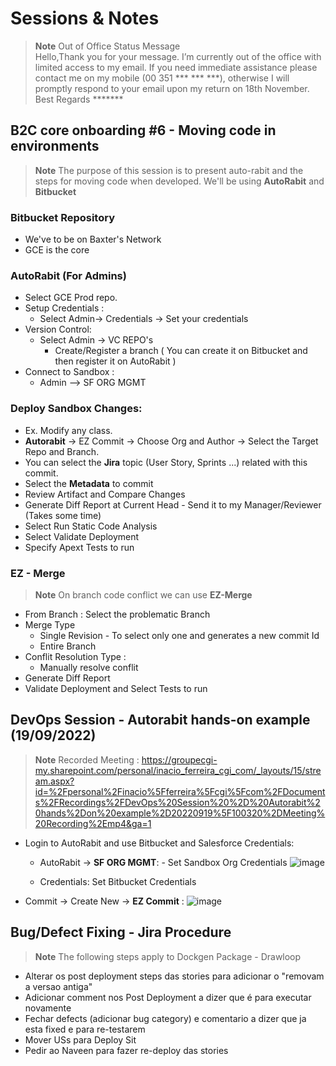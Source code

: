 # Sessions & Notes

> **Note** Out of Office Status Message  
Hello,Thank you for your message. I’m currently out of the office with limited access to my email. If you need immediate assistance please contact me on my mobile (00 351 *** *** ***), otherwise I will promptly respond to your email upon my return on 18th November. Best Regards *******

## B2C core onboarding #6 - Moving code in environments

> **Note** The purpose of this session is to present auto-rabit and the steps for moving code when developed. We'll be using **AutoRabit** and **Bitbucket**

### Bitbucket Repository

- We've to be on Baxter's Network
- GCE is the core

### AutoRabit (For Admins)

- Select GCE Prod repo.
- Setup Credentials :
  - Select Admin-> Credentials -> Set your credentials
- Version Control:
  - Select Admin -> VC REPO's
    - Create/Register a branch ( You can create it on Bitbucket and then register it on AutoRabit )
- Connect to Sandbox :
  - Admin --> SF ORG MGMT

### Deploy Sandbox Changes:

- Ex. Modify any class.
- **Autorabit** -> EZ Commit -> Choose Org and Author -> Select the Target Repo and Branch.
- You can select the **Jira** topic (User Story, Sprints ...) related with this commit.
- Select the **Metadata** to commit
- Review Artifact and Compare Changes
- Generate Diff Report at Current Head - Send it to my Manager/Reviewer (Takes some time)
- Select Run Static Code Analysis
- Select Validate Deployment
- Specify Apext Tests to run

### EZ - Merge

> **Note** On branch code conflict we can use **EZ-Merge**

- From Branch : Select the problematic Branch
- Merge Type
  - Single Revision - To select only one and generates a new commit Id
  - Entire Branch
- Conflit Resolution Type :
  - Manually resolve conflit
- Generate Diff Report
- Validate Deployment and Select Tests to run

## DevOps Session - Autorabit hands-on example (19/09/2022)
  > **Note** Recorded Meeting : https://groupecgi-my.sharepoint.com/personal/inacio_ferreira_cgi_com/_layouts/15/stream.aspx?id=%2Fpersonal%2Finacio%5Fferreira%5Fcgi%5Fcom%2FDocuments%2FRecordings%2FDevOps%20Session%20%2D%20Autorabit%20hands%2Don%20example%2D20220919%5F100320%2DMeeting%20Recording%2Emp4&ga=1

  - Login to AutoRabit and use Bitbucket and Salesforce Credentials:
    - AutoRabit -> **SF ORG MGMT**: - Set Sandbox Org Credentials
    ![image](https://user-images.githubusercontent.com/51756941/190984603-57855817-2a2a-4e78-9eaf-ae1aeb54d645.png)
    
    - Credentials: Set Bitbucket Credentials
  
  - Commit -> Create New -> **EZ Commit** : 
    ![image](https://user-images.githubusercontent.com/51756941/190985124-7e4ebeec-0753-4048-bcaa-eafdda52f20c.png)
    

## Bug/Defect Fixing - Jira Procedure
    
   > **Note** The following steps apply to Dockgen Package - Drawloop 
  - Alterar os post deployment steps das stories para adicionar o "removam a versao antiga"
  - Adicionar comment nos Post Deployment a dizer que é para executar novamente
  - Fechar defects (adicionar bug category) e comentario a dizer que ja esta fixed e para re-testarem
  - Mover USs para Deploy Sit
  - Pedir ao Naveen para fazer re-deploy das stories
      


